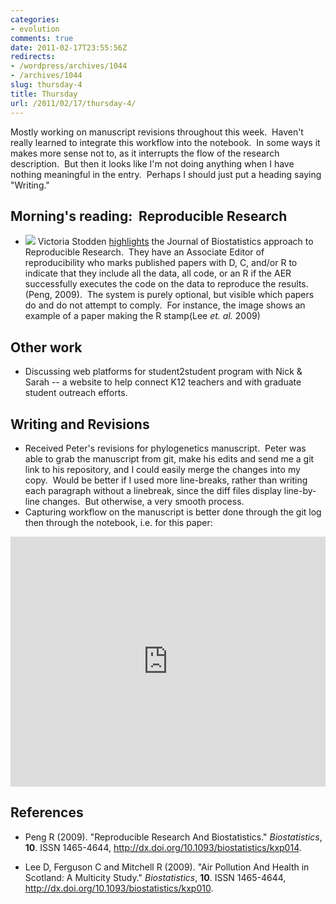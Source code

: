 ```yaml
---
categories:
- evolution
comments: true
date: 2011-02-17T23:55:56Z
redirects:
- /wordpress/archives/1044
- /archives/1044
slug: thursday-4
title: Thursday
url: /2011/02/17/thursday-4/
---
```


Mostly working on manuscript revisions throughout this week.  Haven't really learned to integrate this workflow into the notebook.  In some ways it makes more sense not to, as it interrupts the flow of the research description.  But then it looks like I'm not doing anything when I have nothing meaningful in the entry.  Perhaps I should just put a heading saying "Writing."


## Morning's reading:  Reproducible Research
	
  * ![](http://farm6.staticflickr.com/5052/5458617811_7cc1c32510_o.png)
 Victoria Stodden [highlights](http://blog.stodden.net/2011/02/15/letter-re-software-and-scientific-publications-nature/) the Journal of Biostatistics approach to Reproducible Research.  They have an Associate Editor of reproducibility who marks published papers with D, C, and/or R to indicate that they include all the data, all code, or an R if the AER successfully executes the code on the data to reproduce the results.(Peng, 2009).  The system is purely optional, but visible which papers do and do not attempt to comply.  For instance, the image shows an example of a paper making the R stamp(Lee _et. al._ 2009)

## Other work
	
  * Discussing web platforms for student2student program with Nick & Sarah -- a website to help connect K12 teachers and with graduate student outreach efforts.


## Writing and Revisions
	
  * Received Peter's revisions for phylogenetics manuscript.  Peter was able to grab the manuscript from git, make his edits and send me a git link to his repository, and I could easily merge the changes into my copy.  Would be better if I used more line-breaks, rather than writing each paragraph without a linebreak, since the diff files display line-by-line changes.  But otherwise, a very smooth process.
  * Capturing workflow on the manuscript is better done through the git log then through the notebook, i.e. for this paper:

<embed src="https://github.com/cboettig/Comparative-Phylogenetics/commits/master/writeups/likelihoodRatio/likelihoodRatio.tex" width="100%" height="400"/>

## References


- Peng R (2009).
"Reproducible Research And Biostatistics."
*Biostatistics*, **10**.
ISSN 1465-4644, <a href="http://dx.doi.org/10.1093/biostatistics/kxp014">http://dx.doi.org/10.1093/biostatistics/kxp014</a>.

- Lee D, Ferguson C and Mitchell R (2009).
"Air Pollution And Health in Scotland: A Multicity Study."
*Biostatistics*, **10**.
ISSN 1465-4644, <a href="http://dx.doi.org/10.1093/biostatistics/kxp010">http://dx.doi.org/10.1093/biostatistics/kxp010</a>.
